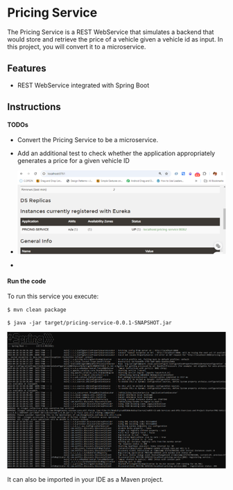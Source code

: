 # Pricing Service

The Pricing Service is a REST WebService that simulates a backend that
would store and retrieve the price of a vehicle given a vehicle id as
input. In this project, you will convert it to a microservice.


## Features

- REST WebService integrated with Spring Boot

## Instructions

#### TODOs

- Convert the Pricing Service to be a microservice.
- Add an additional test to check whether the application appropriately generates a price for a given vehicle ID

- ![img.png](img.png)
- 
#### Run the code

To run this service you execute:

```
$ mvn clean package
```

```
$ java -jar target/pricing-service-0.0.1-SNAPSHOT.jar
```

![img_1.png](img_1.png)

It can also be imported in your IDE as a Maven project.

